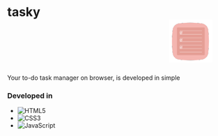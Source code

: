 
# tasky &nbsp; &nbsp; &nbsp;&nbsp; &nbsp; &nbsp;&nbsp;&nbsp;&nbsp; &nbsp; &nbsp;&nbsp; &nbsp; &nbsp;&nbsp; &nbsp; &nbsp;&nbsp; &nbsp; &nbsp;&nbsp; &nbsp; &nbsp;&nbsp;&nbsp;&nbsp; &nbsp; &nbsp;&nbsp; &nbsp; &nbsp;&nbsp; &nbsp; &nbsp;&nbsp; &nbsp; &nbsp;&nbsp; &nbsp; &nbsp;&nbsp;&nbsp;&nbsp; &nbsp; &nbsp;&nbsp; &nbsp; &nbsp;&nbsp; &nbsp; &nbsp;&nbsp; &nbsp; &nbsp;&nbsp; &nbsp; &nbsp;&nbsp;&nbsp;&nbsp; &nbsp; &nbsp;&nbsp; &nbsp; &nbsp;&nbsp; &nbsp; &nbsp;&nbsp; &nbsp; &nbsp;&nbsp; &nbsp; &nbsp;&nbsp;![](assets/icon.png)     

Your to-do task manager on browser, is developed in simple 
### Developed in
- ![HTML5](https://img.shields.io/badge/html5-%23E34F26.svg?style=for-the-badge&logo=html5&logoColor=white)
- ![CSS3](https://img.shields.io/badge/css3-%231572B6.svg?style=for-the-badge&logo=css3&logoColor=white)
- ![JavaScript](https://img.shields.io/badge/javascript-%23323330.svg?style=for-the-badge&logo=javascript&logoColor=%23F7DF1E)




